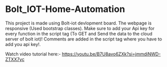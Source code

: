 # Bolt_IOT-Home-Automation

This project is made using Bolt-iot devlopment board.
The webpage is responsive (Used bootstrap classes).
Make sure to add your Api key for every function in the script tag (To GET and Send the data to the cloud server of bolt iot)!
Comments are added in the script tag where you have to add you api key!.

Watch video tutorial here:- https://youtu.be/B7U8avo6ZXk?si=jmmdiNWD-ZTXX7yc
